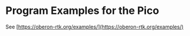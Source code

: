 # Program Examples for the Pico

See [https://oberon-rtk.org/examples/](https://oberon-rtk.org/examples/)
